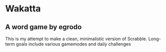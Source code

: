 # Wakatta

## A word game by egrodo

This is my attempt to make a clean, minimalistic version of Scrabble. Long-term goals include various gamemodes and daily challenges
